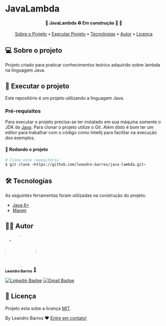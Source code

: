 # JavaLambda

<h4 align="center"> 
	🚧  JavaLambda ♻️ Em construção 🚀 🚧
</h4>

<p align="center" >
 <a href="#-sobre-o-projeto">Sobre o Projeto</a> •
 <a href="#-executar-o-projeto">Executar Projeto</a> • 
 <a href="#-tecnologias">Tecnologias</a> • 
 <a href="#-autor">Autor</a> • 
 <a href="#-licença">Licença</a>
</p>

## 💻 Sobre o projeto

Projeto criado para praticar conhecimentos teórico adquirido sobre lambda na linguagem Java.

## 🚀 Executar o projeto

Este repositório é um projeto utilizando a linguagem Java.

### Pré-requisitos

Para executar o projeto precisa-se ter instalado em sua máquina somente o JDK do [Java](https://aws.amazon.com/pt/corretto/?filtered-posts.sort-by=item.additionalFields.createdDate&filtered-posts.sort-order=desc). Para clonar o projeto utilize o Git. Além disto é bom ter um editor para trabalhar com o código como Intellij para facilitar na execução dos exemplos.

#### 🧭 Rodando o projeto

```bash
# Clone este repositório
$ git clone <https://github.com/leandro-barros/java-lambda.git>

```

## 🛠 Tecnologias

As seguintes ferramentas foram utilizadas na construção do projeto:

- [Java 8+](https://aws.amazon.com/pt/corretto/?filtered-posts.sort-by=item.additionalFields.createdDate&filtered-posts.sort-order=desc)
- [Maven](https://maven.apache.org/)

## 👨‍💻 Autor

<a href="https://www.linkedin.com/in/leandroebarros/">
   <img style="border-radius: 50%;" src="https://avatars.githubusercontent.com/u/13985064?v=4" width="100px;" alt=""/>
  <br />
  <sub><b>Leandro Barros</b></sub></a> <a href="https://www.linkedin.com/in/leandroebarros/" title="leandro">🚀
</a>

[![Linkedin Badge](https://img.shields.io/badge/-Leandro-blue?style=flat-square&logo=Linkedin&logoColor=white&link=https://www.linkedin.com/in/leandroebarros/)](https://www.linkedin.com/in/leandroebarros/) 
[![Gmail Badge](https://img.shields.io/badge/-leandroedbarros@gmail.com-c14438?style=flat-square&logo=Gmail&logoColor=white&link=mailto:leandroedbarros@gmail.com)](leandroedbarros@gmail.com)

## 📝 Licença

Projeto esta sobe a licença [MIT](./LICENSE).

By Leandro Barros ❤️  [Entre em contato!](https://www.linkedin.com/in/leandroebarros/)
